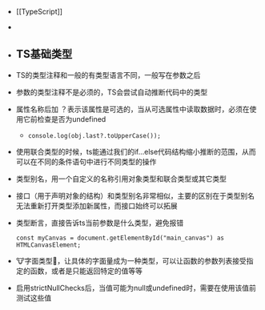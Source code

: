 - [[TypeScript]]
-
- ## TS基础类型
- TS的类型注释和一般的有类型语言不同，一般写在参数之后
- 参数的类型注释不是必须的，TS会尝试自动推断代码中的类型
- 属性名称后加  ？表示该属性是可选的，当从可选属性中读取数据时，必须在使用它前检查是否为undefined
	- `console.log(obj.last?.toUpperCase());`
- 使用联合类型的时候，ts能通过我们的if...else代码结构缩小推断的范围，从而可以在不同的条件语句中进行不同类型的操作
- 类型别名，用一个自定义的名称引用对象类型和联合类型或其它类型
- 接口（用于声明对象的结构）和类型别名非常相似，主要的区别在于类型别名无法重新打开类型添加新属性，而接口始终可以拓展
- 类型断言，直接告诉ts当前参数是什么类型，避免报错
  
  `const myCanvas = document.getElementById("main_canvas") as HTMLCanvasElement;`
- 🐮字面类型🍺，让具体的字面量成为一种类型，可以让函数的参数列表接受指定的函数，或者是只能返回特定的值等等
- 启用strictNullChecks后，当值可能为null或undefined时，需要在使用该值前测试这些值